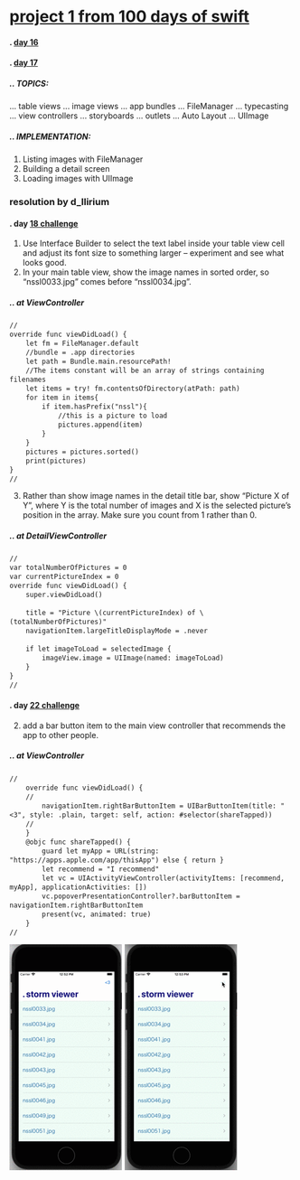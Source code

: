 # [project 1 from 100 days of swift](https://www.hackingwithswift.com/100)
#### . [day 16](https://www.hackingwithswift.com/100/16)
#### . [day 17](https://www.hackingwithswift.com/100/17)
##### .. TOPICS: 
... table views
... image views
... app bundles
... FileManager
... typecasting
... view controllers
... storyboards
... outlets
... Auto Layout
... UIImage

##### .. IMPLEMENTATION:
1. Listing images with FileManager
2. Building a detail screen
3. Loading images with UIImage

### resolution by d_llirium
####  . day [18 challenge](https://www.hackingwithswift.com/100/18)
1.  Use Interface Builder to select the text label inside your table view cell and adjust its font size to something larger – experiment and see what looks good.
2. In your main table view, show the image names in sorted order, so “nssl0033.jpg” comes before “nssl0034.jpg”.
##### .. at ViewController
    //
    override func viewDidLoad() {
        let fm = FileManager.default
        //bundle = .app directories
        let path = Bundle.main.resourcePath!
        //The items constant will be an array of strings containing filenames
        let items = try! fm.contentsOfDirectory(atPath: path)
        for item in items{
            if item.hasPrefix("nssl"){
                //this is a picture to load
                pictures.append(item)
            }
        }
        pictures = pictures.sorted()
        print(pictures)
    }
    //
3. Rather than show image names in the detail title bar, show “Picture X of Y”, where Y is the total number of images and X is the selected picture’s position in the array. Make sure you count from 1 rather than 0.
##### .. at DetailViewController
    //
    var totalNumberOfPictures = 0
    var currentPictureIndex = 0
    override func viewDidLoad() {
        super.viewDidLoad()
        
        title = "Picture \(currentPictureIndex) of \(totalNumberOfPictures)"
        navigationItem.largeTitleDisplayMode = .never
        
        if let imageToLoad = selectedImage {
            imageView.image = UIImage(named: imageToLoad)
        }
    }
    //

####  . day [22 challenge](https://www.hackingwithswift.com/100/22)
2. add a bar button item to the main view controller that recommends the app to other people.
##### .. at ViewController
    //
        override func viewDidLoad() {
        //
            navigationItem.rightBarButtonItem = UIBarButtonItem(title: "<3", style: .plain, target: self, action: #selector(shareTapped))
        //
        }
        @objc func shareTapped() {
            guard let myApp = URL(string: "https://apps.apple.com/app/thisApp") else { return }
            let recommend = "I recommend"
            let vc = UIActivityViewController(activityItems: [recommend, myApp], applicationActivities: [])
            vc.popoverPresentationController?.barButtonItem = navigationItem.rightBarButtonItem
            present(vc, animated: true)
        }
    //
![](https://github.com/d-llirium/100daysOfSwift/blob/main/Project1/SelectCell_OpenPhoto.gif?raw=true) ![](https://github.com/d-llirium/100daysOfSwift/blob/main/Project1/ShareRecommend_AddToReadingList_AppIcon.gif?raw=true)
